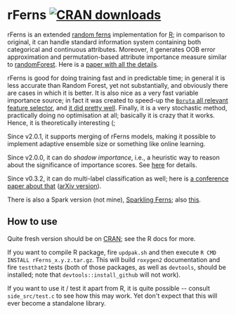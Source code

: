 # rFerns [![CRAN downloads](http://cranlogs.r-pkg.org/badges/rFerns)](http://cran.rstudio.com/web/packages/rFerns/index.html)

rFerns is an extended [random ferns](http://cvlab.epfl.ch/research/completed/surface/ferns) implementation for [R](http://r-project.org); in comparison to original, it can handle standard information system containing both categorical and continuous attributes. Moreover, it generates OOB error approximation and permutation-based attribute importance measure similar to [randomForest](http://www.stat.berkeley.edu/~breiman/RandomForests/cc_home.htm).
Here is a [paper with all the details](http://www.jstatsoft.org/article/view/v061i10).

rFerns is good for doing training fast and in predictable time; in general it is less accurate than Random Forest, yet not substantially, and obviously there are cases in which it is better.
It is also nice as a very fast variable importance source; in fact it was created to speed-up the [`Boruta` all relevant feature selector](https://m2.icm.edu.pl/boruta/), and [it did pretty well](http://www.biomedcentral.com/1471-2105/15/8/).
Finally, it is a very stochastic method, practically doing no optimisation at all; basically it is crazy that it works.
Hence, it is theoretically interesting (;

Since v2.0.1, it supports merging of rFerns models, making it possible to implement adaptive ensemble size or something like online learning.

Since v2.0.0, it can do *shadow importance*, i.e., a heuristic way to reason about the significance of importance scores.
See [here](http://arxiv.org/pdf/1604.06133.pdf) for details.

Since v0.3.2, it can do multi-label classification as well; here is [a conference paper about that](http://link.springer.com/chapter/10.1007/978-3-319-08326-1_22) ([arXiv version](http://arxiv.org/pdf/1403.7746)).

There is also a Spark version (not mine), [Sparkling Ferns](https://github.com/CeON/sparkling-ferns); also [this](https://spark-summit.org/eu-2015/events/sparkling-random-ferns-from-an-academic-paper-to-spark-packagesorg/).

How to use
---------

Quite fresh version should be on [CRAN](http://cran.r-project.org/web/packages/rFerns/index.html); see the R docs for more.

If you want to compile R package, fire `updpak.sh` and then execute `R CMD INSTALL rFerns_x.y.z.tar.gz`.
This will build `roxygen2` documentation and fire `testthat2` tests (both of those packages, as well as `devtools`, should be installed; note that `devtools::install_github` will not work).

If you want to use it / test it apart from R, it is quite possible -- consult `side_src/test.c` to see how this may work.
Yet don't expect that this will ever become a standalone library.
